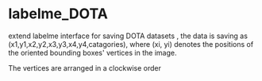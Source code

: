 # labelme_DOTA


extend labelme interface for saving DOTA datasets , the data is saving as (x1,y1,x2,y2,x3,y3,x4,y4,catagories), where (xi, yi) denotes the positions of the oriented bounding boxes' vertices in the image. 

The vertices are arranged in a clockwise order
